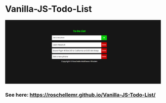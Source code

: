 # Vanilla-JS-Todo-List

![Screenshot](images/to-do-list-scr.png)

### **See here:** https://roschellemr.github.io/Vanilla-JS-Todo-List/

